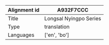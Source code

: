 |Alignment id | A932F7CCC
| --- | --- 
|Title | Longsal Nyingpo Series 
|Type | translation
|Languages | ['en', 'bo']